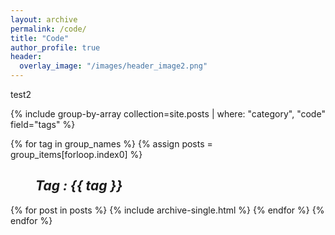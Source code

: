 ```yaml
---
layout: archive
permalink: /code/
title: "Code"
author_profile: true
header:
  overlay_image: "/images/header_image2.png"
---
```


test2

{% include group-by-array collection=site.posts | where: "category", "code" field="tags" %}

{% for tag in group_names %}
  {% assign posts = group_items[forloop.index0] %}
  <h2 id="{{ tag | slugify }}"
   class="archive__subtitle"><i style="margin-left: 40px">Tag : {{ tag }}</i></h2>
  {% for post in posts %}
    {% include archive-single.html %}
  {% endfor %}
{% endfor %}
